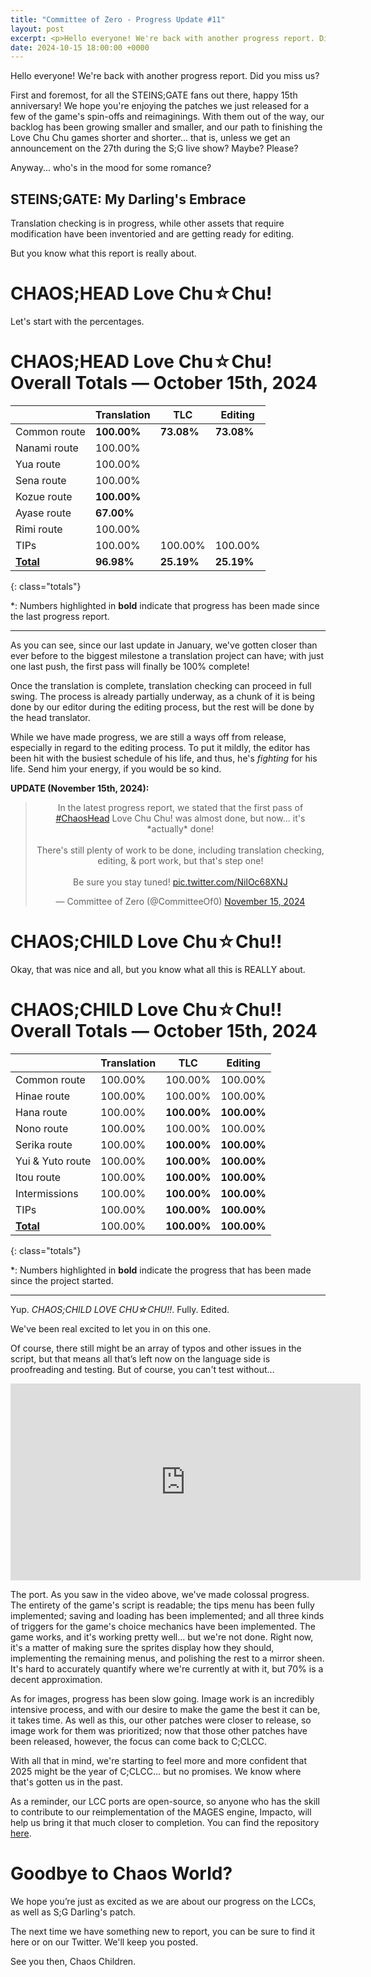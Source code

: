 ```yaml
---
title: "Committee of Zero - Progress Update #11"
layout: post
excerpt: <p>Hello everyone! We're back with another progress report. Did you miss us?</p>
date: 2024-10-15 18:00:00 +0000
---
```


Hello everyone! We're back with another progress report. Did you miss us?

First and foremost, for all the STEINS;GATE fans out there, happy 15th anniversary! We hope you're enjoying the patches we just released for a few of the game's spin-offs and reimaginings. With them out of the way, our backlog has been growing smaller and smaller, and our path to finishing the Love Chu Chu games shorter and shorter... that is, unless we get an announcement on the 27th during the S;G live show? Maybe? Please?

Anyway... who's in the mood for some romance?

## STEINS;GATE: My Darling's Embrace

Translation checking is in progress, while other assets that require modification have been inventoried and are getting ready for editing.

But you know what this report is really about.

# CHAOS;HEAD Love Chu☆Chu!

Let's start with the percentages.

# CHAOS;HEAD Love Chu☆Chu! Overall Totals — October 15th, 2024

|                  | **Translation** | **TLC**    | **Editing** |
| ---------------- | --------------- | ---------- | ----------- |
| Common route     | **100.00%**     | **73.08%** | **73.08%**  |
| Nanami route     | 100.00%         |            |             |
| Yua route        | 100.00%         |            |             |
| Sena route       | 100.00%         |            |             |
| Kozue route      | **100.00%**     |            |             |
| Ayase route      | **67.00%**      |            |             |
| Rimi route       | 100.00%         |            |             |
| TIPs             | 100.00%         | 100.00%    | 100.00%     |
| **<u>Total</u>** | **96.98%**      | **25.19%** | **25.19%**  |

{: class="totals"}

\*: Numbers highlighted in **bold** indicate that progress has been made since the last progress report.

<hr>

As you can see, since our last update in January, we've gotten closer than ever before to the biggest milestone a translation project can have; with just one last push, the first pass will finally be 100% complete!

Once the translation is complete, translation checking can proceed in full swing. The process is already partially underway, as a chunk of it is being done by our editor during the editing process, but the rest will be done by the head translator.

While we have made progress, we are still a ways off from release, especially in regard to the editing process. To put it mildly, the editor has been hit with the busiest schedule of his life, and thus, he's _fighting_ for his life. Send him your energy, if you would be so kind.

**UPDATE (November 15th, 2024):**

<blockquote class="twitter-tweet" data-dnt="true" align="center"><p lang="en" dir="ltr">In the latest progress report, we stated that the first pass of <a href="https://twitter.com/hashtag/ChaosHead?src=hash&amp;ref_src=twsrc%5Etfw">#ChaosHead</a> Love Chu Chu! was almost done, but now... it&#39;s *actually* done!<br><br>There&#39;s still plenty of work to be done, including translation checking, editing, &amp; port work, but that&#39;s step one!<br><br>Be sure you stay tuned! <a href="https://t.co/NilOc68XNJ">pic.twitter.com/NilOc68XNJ</a></p>&mdash; Committee of Zero (@CommitteeOf0) <a href="https://twitter.com/CommitteeOf0/status/1857378145286197619?ref_src=twsrc%5Etfw">November 15, 2024</a></blockquote>
<script async src="https://platform.twitter.com/widgets.js" charset="utf-8"></script>

# CHAOS;CHILD Love Chu☆Chu!!

Okay, that was nice and all, but you know what all this is REALLY about.

# CHAOS;CHILD Love Chu☆Chu!! Overall Totals — October 15th, 2024

|                  | **Translation** | **TLC**     | **Editing** |
| ---------------- | --------------- | ----------- | ----------- |
| Common route     | 100.00%         | 100.00%     | 100.00%     |
| Hinae route      | 100.00%         | 100.00%     | 100.00%     |
| Hana route       | 100.00%         | **100.00%** | **100.00%** |
| Nono route       | 100.00%         | 100.00%     | 100.00%     |
| Serika route     | 100.00%         | **100.00%** | **100.00%** |
| Yui & Yuto route | 100.00%         | **100.00%** | **100.00%** |
| Itou route       | 100.00%         | **100.00%** | **100.00%** |
| Intermissions    | 100.00%         | **100.00%** | **100.00%** |
| TIPs             | 100.00%         | **100.00%** | **100.00%** |
| **<u>Total</u>** | 100.00%         | **100.00%** | **100.00%** |

{: class="totals"}

\*: Numbers highlighted in **bold** indicate the progress that has been made since the project started.

<hr>

Yup. <i>CHAOS;CHILD LOVE CHU☆CHU!!</i>. Fully. Edited.

We've been real excited to let you in on this one.

Of course, there still might be an array of typos and other issues in the script, but that means all that’s left now on the language side is proofreading and testing. But of course, you can't test without...

<div class="youtube-wrapper"><iframe width="560" height="315" src="https://www.youtube-nocookie.com/embed/J6KnYpvEB5w" frameborder="0" allow="accelerometer; autoplay; encrypted-media; gyroscope; picture-in-picture" allowfullscreen></iframe></div>

The port. As you saw in the video above, we've made colossal progress. The entirety of the game's script is readable; the tips menu has been fully implemented; saving and loading has been implemented; and all three kinds of triggers for the game's choice mechanics have been implemented. The game works, and it's working pretty well... but we're not done. Right now, it's a matter of making sure the sprites display how they should, implementing the remaining menus, and polishing the rest to a mirror sheen. It's hard to accurately quantify where we're currently at with it, but 70% is a decent approximation.

As for images, progress has been slow going. Image work is an incredibly intensive process, and with our desire to make the game the best it can be, it takes time. As well as this, our other patches were closer to release, so image work for them was prioritized; now that those other patches have been released, however, the focus can come back to C;CLCC.

With all that in mind, we're starting to feel more and more confident that 2025 might be the year of C;CLCC... but no promises. We know where that's gotten us in the past.

As a reminder, our LCC ports are open-source, so anyone who has the skill to contribute to our reimplementation of the MAGES engine, Impacto, will help us bring it that much closer to completion. You can find the repository [here](https://github.com/CommitteeOfZero/impacto).

# Goodbye to Chaos World?

We hope you’re just as excited as we are about our progress on the LCCs, as well as S;G Darling's patch.

The next time we have something new to report, you can be sure to find it here or on our Twitter. We'll keep you posted.

See you then, Chaos Children.
